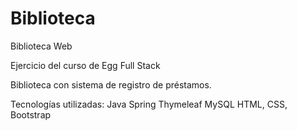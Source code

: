 # Biblioteca
Biblioteca Web

Ejercicio del curso de Egg Full Stack

Biblioteca con sistema de registro de préstamos.

Tecnologías utilizadas:
    Java
    Spring
    Thymeleaf
    MySQL
    HTML, CSS, Bootstrap